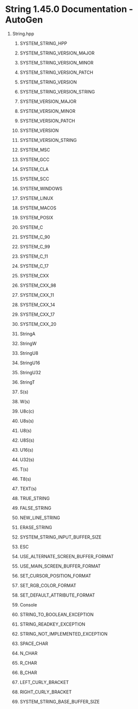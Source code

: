 # String 1.45.0 Documentation - AutoGen

1. String.hpp

    1. SYSTEM_STRING_HPP

    1. SYSTEM_STRING_VERSION_MAJOR

    1. SYSTEM_STRING_VERSION_MINOR

    1. SYSTEM_STRING_VERSION_PATCH

    1. SYSTEM_STRING_VERSION

    1. SYSTEM_STRING_VERSION_STRING

    1. SYSTEM_VERSION_MAJOR

    1. SYSTEM_VERSION_MINOR

    1. SYSTEM_VERSION_PATCH

    1. SYSTEM_VERSION

    1. SYSTEM_VERSION_STRING

    1. SYSTEM_MSC

    1. SYSTEM_GCC

    1. SYSTEM_CLA

    1. SYSTEM_SCC

    1. SYSTEM_WINDOWS

    1. SYSTEM_LINUX

    1. SYSTEM_MACOS

    1. SYSTEM_POSIX

    1. SYSTEM_C

    1. SYSTEM_C_90

    1. SYSTEM_C_99

    1. SYSTEM_C_11

    1. SYSTEM_C_17

    1. SYSTEM_CXX

    1. SYSTEM_CXX_98

    1. SYSTEM_CXX_11

    1. SYSTEM_CXX_14

    1. SYSTEM_CXX_17

    1. SYSTEM_CXX_20

    1. StringA

    1. StringW

    1. StringU8

    1. StringU16

    1. StringU32

    1. StringT

    1. S(s)

    1. W(s)

    1. U8c(c)

    1. U8s(s)

    1. U8(s)

    1. U8S(s)

    1. U16(s)

    1. U32(s)

    1. T(s)

    1. T8(s)

    1. TEXT(s)

    1. TRUE_STRING

    1. FALSE_STRING

    1. NEW_LINE_STRING

    1. ERASE_STRING

    1. SYSTEM_STRING_INPUT_BUFFER_SIZE

    1. ESC

    1. USE_ALTERNATE_SCREEN_BUFFER_FORMAT

    1. USE_MAIN_SCREEN_BUFFER_FORMAT

    1. SET_CURSOR_POSITION_FORMAT

    1. SET_RGB_COLOR_FORMAT

    1. SET_DEFAULT_ATTRIBUTE_FORMAT

    1. Console

    1. STRING_TO_BOOLEAN_EXCEPTION

    1. STRING_READKEY_EXCEPTION

    1. STRING_NOT_IMPLEMENTED_EXCEPTION

    1. SPACE_CHAR

    1. N_CHAR

    1. R_CHAR

    1. B_CHAR

    1. LEFT_CURLY_BRACKET

    1. RIGHT_CURLY_BRACKET

    1. SYSTEM_STRING_BASE_BUFFER_SIZE
